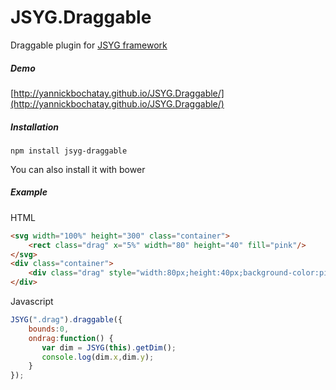 # JSYG.Draggable
Draggable plugin for [JSYG framework](https://github.com/YannickBochatay/JSYG)

##### Demo
[http://yannickbochatay.github.io/JSYG.Draggable/](http://yannickbochatay.github.io/JSYG.Draggable/)

##### Installation
```shell
npm install jsyg-draggable
```
You can also install it with bower

##### Example

HTML
```html
<svg width="100%" height="300" class="container">
    <rect class="drag" x="5%" width="80" height="40" fill="pink"/>
</svg>
<div class="container">
    <div class="drag" style="width:80px;height:40px;background-color:pink"></div>
</div>
```

Javascript
```javascript
JSYG(".drag").draggable({
    bounds:0,
    ondrag:function() {
       var dim = JSYG(this).getDim();
       console.log(dim.x,dim.y);
    }
});
```


